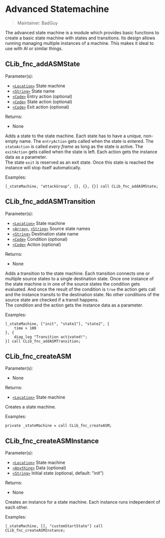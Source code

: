 # Advanced Statemachine

> Maintainer: BadGuy

The advanced state machine is a module which provides basic functions to create a basic state machine with states and transitions.
Its design allows running managing multiple instances of a machine. This makes it ideal to use with AI or similar things.


## CLib_fnc_addASMState

Parameter(s):
* [`<Location>`] State machine
* [`<String>`] State name
* [`<Code>`] Entry action (optional)
* [`<Code>`] State action (optional)
* [`<Code>`] Exit action (optional)

Returns:
* None

Adds a state to the state machine. Each state has to have a unique, non-empty name.
The `entryAction` gets called when the state is entered. The `stateAction` is called *every frame*  as long as the state is active.
The `exitAction` gets called when the state is left. Each action gets the instance data as a parameter.  
The state `exit` is reserved as an exit state. Once this state is reached the instance will stop itself automatically.

Examples:

```sqf
[_stateMachine, "attackGroup", {}, {}, {}] call CLib_fnc_addASMState;
```

## CLib_fnc_addASMTransition

Parameter(s):
* [`<Location>`] State machine
* [`<Array>`], [`<String>`] Source state names
* [`<String>`] Destination state name
* [`<Code>`] Condition (optional)
* [`<Code>`] Action (optional)

Returns:
* None

Adds a transition to the state machine. Each transition connects one or multiple source states to a single destination state.
Once one instance of the state machine is in one of the source states the condition gets evaluated.
And once the result of the condition is `true` the action gets call and the instance transits to the destination state.
No other conditions of the source state are checked if a transit happens.  
The condition and the action gets the instance data as a parameter.

Examples:

```sqf
[_stateMachine, ["init", "state1"], "state2", {
    time > 100
}, {
    diag_log "Transition activated!";
}] call CLib_fnc_addASMTransition;
```

## CLib_fnc_createASM

Parameter(s):
* None

Returns:
* [`<Location>`] State machine

Creates a state machine.

Examples:

```sqf
private _stateMachine = call CLib_fnc_createASM;
```

## CLib_fnc_createASMInstance

Parameter(s):
* [`<Location>`] State machine
* [`<Anything>`] Data (optional)
* [`<String>`] Initial state (optional, default: "init")

Returns:
* None

Creates an instance for a state machine.
Each instance runs independent of each other.  

Examples:

```sqf
[_stateMachine, [], "customStartState"] call CLib_fnc_createASMInstance;
```

[`<Control>`]: https://community.bistudio.com/wiki/Control
[`<Anything>`]: https://community.bistudio.com/wiki/Anything
[`<Config>`]: https://community.bistudio.com/wiki/Config
[`<Object>`]: https://community.bistudio.com/wiki/Object
[`<String>`]: https://community.bistudio.com/wiki/String
[`<Number>`]: https://community.bistudio.com/wiki/Number
[`<Array>`]: https://community.bistudio.com/wiki/Array
[`<Position>`]: https://community.bistudio.com/wiki/Position
[`<Color>`]: https://community.bistudio.com/wiki/Color
[`<Boolean>`]: https://community.bistudio.com/wiki/Boolean
[`<Code>`]: https://community.bistudio.com/wiki/Code
[`<Group>`]: https://community.bistudio.com/wiki/Group
[`<Location>`]: https://community.bistudio.com/wiki/Location
